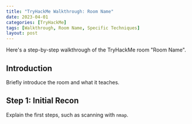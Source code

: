 ```yaml
---
title: "TryHackMe Walkthrough: Room Name"
date: 2023-04-01
categories: [TryHackMe]
tags: [Walkthrough, Room Name, Specific Techniques]
layout: post
---
```




Here's a step-by-step walkthrough of the TryHackMe room "Room Name".

## Introduction

Briefly introduce the room and what it teaches.

## Step 1: Initial Recon

Explain the first steps, such as scanning with `nmap`.
